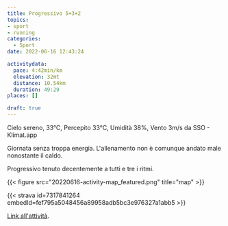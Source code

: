```yaml
---
title: Progressivo 5+3+2
topics:
- sport
- running
categories: 
  - Sport
date: 2022-06-16 12:43:24

activitydata:
  pace: 4:42min/km
  elevation: 32mt
  distance: 10.54km
  duration: 49:29
places: []

draft: true
---
```


Cielo sereno, 33°C, Percepito 33°C, Umidità 38%, Vento 3m/s da SSO - Klimat.app

<!--more-->

Giornata senza troppa energia. L'allenamento non è comunque andato male nonostante il caldo.

Progressivo tenuto decentemente a tutti e tre i ritmi.


{{<  figure src="20220616-activity-map_featured.png" title="map" >}}


{{< strava id=7317841264 embedId=fef795a5048456a89958adb5bc3e976327a1abb5 >}}

[Link all'attività](https://strava.com/activities/7317841264).
